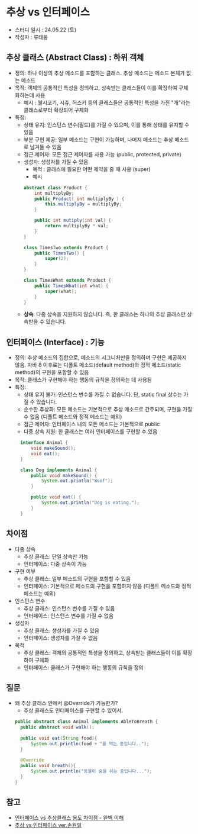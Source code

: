 # 추상 vs 인터페이스
* 스터디 일시 : 24.05.22 (토)
* 작성자 : 류태웅

## 추상 클래스 (Abstract Class) : 하위 객체
- 정의: 하나 이상의 추상 메소드를 포함하는 클래스. 추상 메소드는 메소드 본체가 없는 메소드
- 목적: 객체의 공통적인 특성을 정의하고, 상속받는 클래스들이 이를 확장하여 구체화하는데 사용
  - 예시 : 웰시코기, 시츄, 허스키 등의 클래스들은 공통적인 특성을 가진 "개"라는 클래스로부터 확장되어 구체화
- 특징:
  - 상태 유지: 인스턴스 변수(필드)를 가질 수 있으며, 이를 통해 상태를 유지할 수 있음
  - 부분 구현 제공: 일부 메소드는 구현이 가능하며, 나머지 메소드는 추상 메소드로 남겨둘 수 있음
  - 접근 제어자: 모든 접근 제어자를 사용 가능 (public, protected, private)
  - 생성자: 생성자를 가질 수 있음
    - 목적 : 클래스에 필요한 어떤 제약을 줄 때 사용 (super)
    - 예시
    ```java
    abstract class Product { 
        int multiplyBy;
        public Product( int multiplyBy ) {
            this.multiplyBy = multiplyBy;
        }

        public int mutiply(int val) {
            return multiplyBy * val;
        }
    }

    class TimesTwo extends Product {
        public TimesTwo() {
            super(2);
        }
    }

    class TimesWhat extends Product {
        public TimesWhat(int what) {
            super(what);
        }
    }
    ```
  - **상속**: 다중 상속을 지원하지 않습니다. 즉, 한 클래스는 하나의 추상 클래스만 상속받을 수 있습니다.

## 인터페이스 (Interface) : 기능
- 정의: 추상 메소드의 집합으로, 메소드의 시그니처만을 정의하며 구현은 제공하지 않음.
자바 8 이후로는 디폴트 메소드(default method)와 정적 메소드(static method)의 구현을 포함할 수 있음
- 목적: 클래스가 구현해야 하는 행동의 규칙을 정의하는 데 사용됨
- 특징:
  - 상태 유지 불가: 인스턴스 변수를 가질 수 없습니다. 단, static final 상수는 가질 수 있습니다.
  - 순수한 추상화: 모든 메소드는 기본적으로 추상 메소드로 간주되며, 구현을 가질 수 없음
  (디폴트 메소드와 정적 메소드는 예외)
  - 접근 제어자: 인터페이스 내의 모든 메소드는 기본적으로 public
  - 다중 상속 지원: 한 클래스는 여러 인터페이스를 구현할 수 있음
  ```java
    interface Animal {
        void makeSound();
        void eat();
    }

    class Dog implements Animal {
        public void makeSound() {
            System.out.println("Woof");
        }

        public void eat() {
            System.out.println("Dog is eating.");
        }
    }
  ```
## 차이점
- 다중 상속
  - 추상 클래스: 단일 상속만 가능
  - 인터페이스: 다중 상속이 가능
- 구현 여부
  - 추상 클래스: 일부 메소드의 구현을 포함할 수 있음
  - 인터페이스: 기본적으로 메소드의 구현을 포함하지 않음 (디폴트 메소드와 정적 메소드는 예외)
- 인스턴스 변수
  - 추상 클래스: 인스턴스 변수를 가질 수 있음
  - 인터페이스: 인스턴스 변수를 가질 수 없음
- 생성자
  - 추상 클래스: 생성자를 가질 수 있음
  - 인터페이스: 생성자를 가질 수 없음
- 목적
  - 추상 클래스: 객체의 공통적인 특성을 정의하고, 상속받는 클래스들이 이를 확장하여 구체화
  - 인터페이스: 클래스가 구현해야 하는 행동의 규칙을 정의

## 질문
- 왜 추상 클래스 안에서 @Override가 가능한가?
  - 추상 클래스도 인터페이스를 구현할 수 있어서.
  ```java
  public abstract class Animal implements AbleToBreath {
    public abstract void walk();
    
    public void eat(String food){
        System.out.println(food + "를 먹는 중입니다..");
    }
    
    @Override
    public void breath(){
        System.out.println("동물이 숨을 쉬는 중입니다...");
    }
  }
  ```

## 참고
- [인터페이스 vs 추상클래스 용도 차이점 - 완벽 이해](https://inpa.tistory.com/entry/JAVA-%E2%98%95-%EC%9D%B8%ED%84%B0%ED%8E%98%EC%9D%B4%EC%8A%A4-vs-%EC%B6%94%EC%83%81%ED%81%B4%EB%9E%98%EC%8A%A4-%EC%B0%A8%EC%9D%B4%EC%A0%90-%EC%99%84%EB%B2%BD-%EC%9D%B4%ED%95%B4%ED%95%98%EA%B8%B0)
- [추상 vs 인터페이스 ver.손원일](https://github.com/learning-mate-org/tech-interview-study/blob/main/Language/Java/%EC%B6%94%EC%83%81%20vs%20%EC%9D%B8%ED%84%B0%ED%8E%98%EC%9D%B4%EC%8A%A4/%EC%86%90%EC%9B%90%EC%9D%BC.md)
